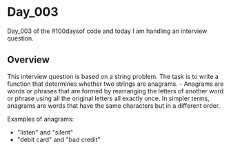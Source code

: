 # Day_003

Day_003 of the #100daysof code and today I am handling an interview question.

## Overview

This interview question is based on a string problem. 
The task is to write a function that determines whether two strings are anagrams. 
	- Anagrams are words or phrases that are formed by rearranging the letters of another word or phrase using all the original letters all exactly once. In simpler terms, anagrams are words that have the same characters but in a different order.

Examples of anagrams:
- "listen" and "silent"
- "debit card" and "bad credit"


